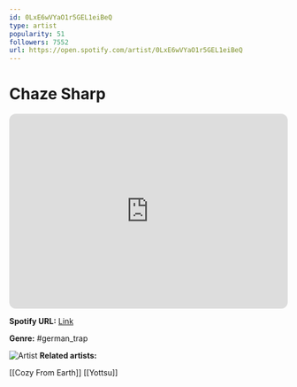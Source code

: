 ```yaml
---
id: 0LxE6wVYaO1r5GEL1eiBeQ
type: artist
popularity: 51
followers: 7552
url: https://open.spotify.com/artist/0LxE6wVYaO1r5GEL1eiBeQ
---
```

# Chaze Sharp

<iframe style="border-radius:12px" src="https://open.spotify.com/embed/artist/0LxE6wVYaO1r5GEL1eiBeQ" width="100%" height="352" frameBorder="0" allowfullscreen="" allow="autoplay; clipboard-write; encrypted-media; fullscreen; picture-in-picture" loading="lazy"></iframe>

**Spotify URL:** [Link](https://open.spotify.com/artist/0LxE6wVYaO1r5GEL1eiBeQ)

**Genre:**  #german_trap

![Artist](https://i.scdn.co/image/ab6761610000e5eb24c57b72b43b9d11a1d0132b)
**Related artists:**

[[Cozy From Earth]]
[[Yottsu]]
